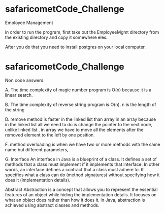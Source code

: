# safaricometCode_Challenge

Employee Management

in order to run the program, first take out the EmployeeMgmt directory from the existing directory and copy it somewhere eles.

After you do that you need to install postgres on your local computer.


# safaricometCode_Challenge

Non code answers

A. The time complexity of magic number program is O(n) because it is a linear search.

B. The time complexity of reverse string program is O(n). n is the length of the string

D. remove method is faster in the linked list than array in an array because in the linked list 
    all we need to do is change the pointer to the next node, unlike linked list , in array
    we have to move all the elements after the removed element to the left by one position.

F. method overloading is when we have two or more methods with the same name but different parameters, 

G. Interface
        An interface in Java is a blueprint of a class. It defines a set of methods that a class must implement if it implements that interface. In other words, 
        an interface defines a contract that a class must adhere to. It specifies what a class can do (method signatures) without specifying how it does it (implementation details).

   Abstract
        Abstraction is a concept that allows you to represent the essential features of an object while hiding the implementation details. 
        It focuses on what an object does rather than how it does it. In Java, abstraction is achieved using abstract classes and methods.



                 


